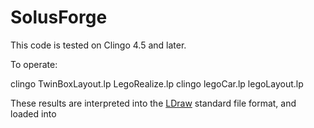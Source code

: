 # SolusForge

This code is tested on Clingo 4.5 and later.

To operate:

clingo TwinBoxLayout.lp LegoRealize.lp
clingo legoCar.lp legoLayout.lp

These results are interpreted into the 	[LDraw](http://www.ldraw.org/) standard file format, and loaded into 
